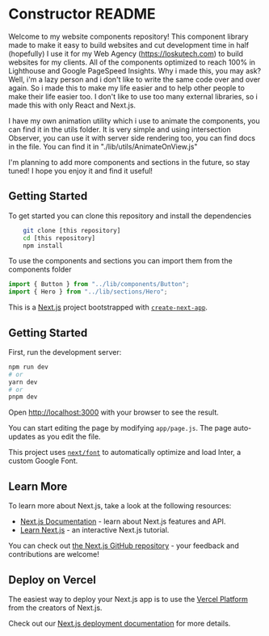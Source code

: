# Constructor README

Welcome to my website components repository! This component library made to make it easy to build websites and cut development time in half (hopefully)
I use it for my Web Agency (https://loskutech.com) to build websites for my clients. All of the components optimized to reach 100% in Lighthouse and Google PageSpeed Insights.
Why i made this, you may ask? Well, i'm a lazy person and i don't like to write the same code over and over again. So i made this to make my life easier and to help other people to make their life easier too. I don't like to use too many external libraries, so i made this with only React and Next.js.

I have my own animation utility which i use to animate the components, you can find it in the utils folder. It is very simple and using intersection Observer, you can use it with server side rendering too, you can find docs in the file. You can find it in "./lib/utils/AnimateOnView.js"

I'm planning to add more components and sections in the future, so stay tuned!
I hope you enjoy it and find it useful!

## Getting Started

To get started you can clone this repository and install the dependencies

```bash
    git clone [this repository]
    cd [this repository]
    npm install

```

To use the components and sections you can import them from the components folder

```javascript
import { Button } from "../lib/components/Button";
import { Hero } from "../lib/sections/Hero";
```

This is a [Next.js](https://nextjs.org/) project bootstrapped with [`create-next-app`](https://github.com/vercel/next.js/tree/canary/packages/create-next-app).

## Getting Started

First, run the development server:

```bash
npm run dev
# or
yarn dev
# or
pnpm dev
```

Open [http://localhost:3000](http://localhost:3000) with your browser to see the result.

You can start editing the page by modifying `app/page.js`. The page auto-updates as you edit the file.

This project uses [`next/font`](https://nextjs.org/docs/basic-features/font-optimization) to automatically optimize and load Inter, a custom Google Font.

## Learn More

To learn more about Next.js, take a look at the following resources:

- [Next.js Documentation](https://nextjs.org/docs) - learn about Next.js features and API.
- [Learn Next.js](https://nextjs.org/learn) - an interactive Next.js tutorial.

You can check out [the Next.js GitHub repository](https://github.com/vercel/next.js/) - your feedback and contributions are welcome!

## Deploy on Vercel

The easiest way to deploy your Next.js app is to use the [Vercel Platform](https://vercel.com/new?utm_medium=default-template&filter=next.js&utm_source=create-next-app&utm_campaign=create-next-app-readme) from the creators of Next.js.

Check out our [Next.js deployment documentation](https://nextjs.org/docs/deployment) for more details.
